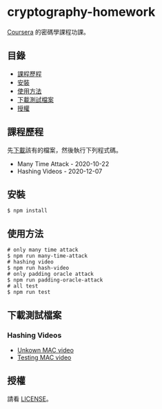 # cryptography-homework
[Coursera](https://www.coursera.org/learn/crypto) 的密碼學課程功課。

## 目錄

- [課程歷程](#課程歷程)
- [安裝](#安裝)
- [使用方法](#使用方法)
- [下載測試檔案](#下載測試檔案)
- [授權](#授權)

## 課程歷程

先[下載](#下載測試檔案)該有的檔案，然後執行下列程式碼。

- Many Time Attack - 2020-10-22
- Hashing Videos - 2020-12-07

## 安裝

```shell
$ npm install
```

## 使用方法

```shell
# only many time attack
$ npm run many-time-attack
# hashing video
$ npm run hash-video
# only padding oracle attack
$ npm run padding-oracle-attack
# all test
$ npm run test
```

## 下載測試檔案

### Hashing Videos
- [Unkown MAC video](https://crypto.stanford.edu/~dabo/onlineCrypto/6.1.intro.mp4_download)
- [Testing MAC video](https://crypto.stanford.edu/~dabo/onlineCrypto/6.2.birthday.mp4_download)

## 授權

請看 [LICENSE](./LICENSE)。
